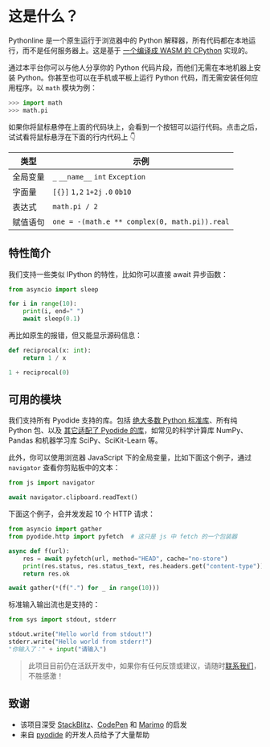 # 这是什么？

Pythonline 是一个原生运行于浏览器中的 Python 解释器，所有代码都在本地运行，而不是任何服务器上。这是基于 [一个编译成 WASM 的 CPython](https://github.com/pyodide/pyodide) 实现的。

通过本平台你可以与他人分享你的 Python 代码片段，而他们无需在本地机器上安装 Python。你甚至也可以在手机或平板上运行 Python 代码，而无需安装任何应用程序。以 `math` 模块为例：

```python
>>> import math
>>> math.pi
```

如果你将鼠标悬停在上面的代码块上，会看到一个按钮可以运行代码。点击之后，试试看将鼠标悬浮在下面的行内代码上 👇

| 类型     | 示例                                          |
| -------- | --------------------------------------------- |
| 全局变量 | `_` `__name__` `int` `Exception`              |
| 字面量   | `[{}]` `1,2` `1+2j` `.0` `0b10`               |
| 表达式   | `math.pi / 2`                                 |
| 赋值语句 | `one = -(math.e ** complex(0, math.pi)).real` |

## 特性简介

我们支持一些类似 IPython 的特性，比如你可以直接 await 异步函数：

```python
from asyncio import sleep

for i in range(10):
    print(i, end=" ")
    await sleep(0.1)
```

再比如原生的报错，但又能显示源码信息：

```python
def reciprocal(x: int):
    return 1 / x

1 + reciprocal(0)
```

## 可用的模块

我们支持所有 Pyodide 支持的库。包括 [绝大多数 Python 标准库](https://pyodide.org/en/stable/usage/wasm-constraints.html)、所有纯 Python 包、以及 [其它适配了 Pyodide 的库](https://pyodide.org/en/stable/usage/packages-in-pyodide.html)，如常见的科学计算库 NumPy、Pandas 和机器学习库 SciPy、SciKit-Learn 等。

此外，你可以使用浏览器 JavaScript 下的全局变量，比如下面这个例子，通过 `navigator` 查看你剪贴板中的文本：

```python
from js import navigator

await navigator.clipboard.readText()
```

下面这个例子，会并发发起 10 个 HTTP 请求：

```python
from asyncio import gather
from pyodide.http import pyfetch  # 这只是 js 中 fetch 的一个包装器

async def f(url):
    res = await pyfetch(url, method="HEAD", cache="no-store")
    print(res.status, res.status_text, res.headers.get("content-type"))
    return res.ok

await gather(*(f(".") for _ in range(10)))
```

标准输入输出流也是支持的：

```python
from sys import stdout, stderr

stdout.write("Hello world from stdout!")
stderr.write("Hello world from stderr!")
"你输入了：" + input("请输入")
```

> 此项目目前仍在活跃开发中，如果你有任何反馈或建议，请随时[联系我们](https://github.com/promplate/pyth-on-line/discussions)，不胜感激！

## 致谢

- 该项目深受 [StackBlitz](https://stackblitz.com/)、[CodePen](https://codepen.io/) 和 [Marimo](https://github.com/marimo-team/marimo) 的启发
- 来自 [pyodide](https://github.com/pyodide) 的开发人员给予了大量帮助
